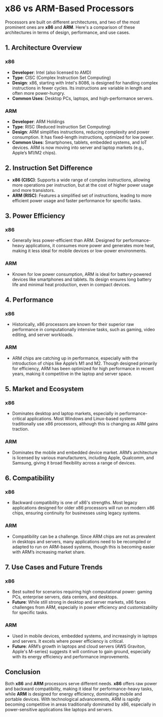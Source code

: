 # x86 vs ARM-Based Processors

Processors are built on different architectures, and two of the most prominent ones are **x86** and **ARM**. Here's a comparison of these architectures in terms of design, performance, and use cases.

## 1. **Architecture Overview**

### x86

- **Developer**: Intel (also licensed to AMD)
- **Type**: CISC (Complex Instruction Set Computing)
- **Design**: x86, starting with Intel's 8086, is designed for handling complex instructions in fewer cycles. Its instructions are variable in length and often more power-hungry.
- **Common Uses**: Desktop PCs, laptops, and high-performance servers.

### ARM

- **Developer**: ARM Holdings
- **Type**: RISC (Reduced Instruction Set Computing)
- **Design**: ARM simplifies instructions, reducing complexity and power consumption. It has fixed-length instructions, optimized for low power.
- **Common Uses**: Smartphones, tablets, embedded systems, and IoT devices. ARM is now moving into server and laptop markets (e.g., Apple’s M1/M2 chips).

## 2. **Instruction Set Difference**

- **x86 (CISC)**: Supports a wide range of complex instructions, allowing more operations per instruction, but at the cost of higher power usage and more transistors.
- **ARM (RISC)**: Features a simplified set of instructions, leading to more efficient power usage and faster performance for specific tasks.

## 3. **Power Efficiency**

### x86

- Generally less power-efficient than ARM. Designed for performance-heavy applications, it consumes more power and generates more heat, making it less ideal for mobile devices or low-power environments.

### ARM

- Known for low power consumption, ARM is ideal for battery-powered devices like smartphones and tablets. Its design ensures long battery life and minimal heat production, even in compact devices.

## 4. **Performance**

### x86

- Historically, x86 processors are known for their superior raw performance in computationally intensive tasks, such as gaming, video editing, and server workloads.
  
### ARM

- ARM chips are catching up in performance, especially with the introduction of chips like Apple’s M1 and M2. Though designed primarily for efficiency, ARM has been optimized for high performance in recent years, making it competitive in the laptop and server space.

## 5. **Market and Ecosystem**

### x86

- Dominates desktop and laptop markets, especially in performance-critical applications. Most Windows and Linux-based systems traditionally use x86 processors, although this is changing as ARM gains traction.

### ARM

- Dominates the mobile and embedded device market. ARM’s architecture is licensed by various manufacturers, including Apple, Qualcomm, and Samsung, giving it broad flexibility across a range of devices.

## 6. **Compatibility**

### x86

- Backward compatibility is one of x86's strengths. Most legacy applications designed for older x86 processors will run on modern x86 chips, ensuring continuity for businesses using legacy systems.

### ARM

- Compatibility can be a challenge. Since ARM chips are not as prevalent in desktops and servers, many applications need to be recompiled or adapted to run on ARM-based systems, though this is becoming easier with ARM’s increasing market share.

## 7. **Use Cases and Future Trends**

### x86

- Best suited for scenarios requiring high computational power: gaming PCs, enterprise servers, data centers, and desktops.
- **Future**: While still strong in desktop and server markets, x86 faces challenges from ARM, especially in power efficiency and customizability for specific tasks.

### ARM

- Used in mobile devices, embedded systems, and increasingly in laptops and servers. It excels where power efficiency is critical.
- **Future**: ARM’s growth in laptops and cloud servers (AWS Graviton, Apple's M-series) suggests it will continue to gain ground, especially with its energy efficiency and performance improvements.

## Conclusion

Both **x86** and **ARM** processors serve different needs. **x86** offers raw power and backward compatibility, making it ideal for performance-heavy tasks, while **ARM** is designed for energy efficiency, dominating mobile and portable devices. With technological advancements, ARM is rapidly becoming competitive in areas traditionally dominated by x86, especially in power-sensitive applications like laptops and servers.
